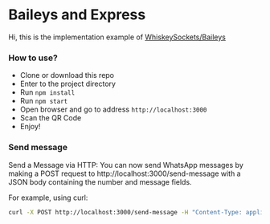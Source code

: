 # Baileys and Express

Hi, this is the implementation example of <a href="https://github.com/WhiskeySockets/Baileys">WhiskeySockets/Baileys</a>

### How to use?

- Clone or download this repo
- Enter to the project directory
- Run `npm install`
- Run `npm start`
- Open browser and go to address `http://localhost:3000`
- Scan the QR Code
- Enjoy!

### Send message

Send a Message via HTTP: You can now send WhatsApp messages by making a POST request to http://localhost:3000/send-message with a JSON body containing the number and message fields.

For example, using curl:
```bash
curl -X POST http://localhost:3000/send-message -H "Content-Type: application/json" -d '{"number": "1234567890", "message": "Hello from Baileys and Express!"}'
```